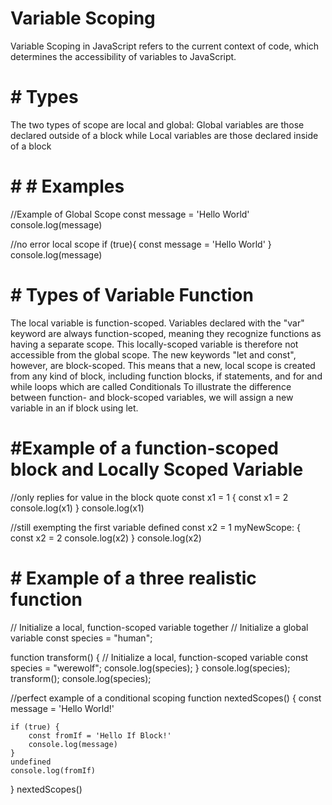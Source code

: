 # Variable Scoping
Variable Scoping in JavaScript refers to the current context of code, which determines the accessibility of variables to JavaScript. 
# # Types
The two types of scope are local and global:
Global variables are those declared outside of a block while 
Local variables are those declared inside of a block

# # # Examples
//Example of Global Scope
const message = 'Hello World'
console.log(message)

//no error local scope
if (true){
const message = 'Hello World'
}
console.log(message)
# # Types of Variable Function
The local variable is function-scoped. Variables declared with the "var" keyword are always function-scoped, meaning they recognize functions as having a separate scope. This locally-scoped variable is therefore not accessible from the global scope.
The new keywords "let and const", however, are block-scoped. This means that a new, local scope is created from any kind of block, including function blocks, if statements, and for and while loops which are called Conditionals
To illustrate the difference between function- and block-scoped variables, we will assign a new variable in an if block using let.

# #Example of a function-scoped block and Locally Scoped Variable
//only replies for value in the block quote
const x1 = 1
{
    const x1 = 2
    console.log(x1)
}
console.log(x1)

//still exempting the first variable defined
const x2 = 1
myNewScope: {
    const x2 = 2
    console.log(x2)
}
console.log(x2)


# # Example of a three realistic function
// Initialize a local, function-scoped variable together
// Initialize a global variable
const species = "human";

function transform() {
  // Initialize a local, function-scoped variable
 const species = "werewolf";
  console.log(species);
}
console.log(species);
transform();
console.log(species);


//perfect example of a conditional scoping
function nextedScopes() {
    const message = 'Hello World!'

    if (true) {
        const fromIf = 'Hello If Block!'
        console.log(message)
    }
    undefined
    console.log(fromIf) 
}
nextedScopes()